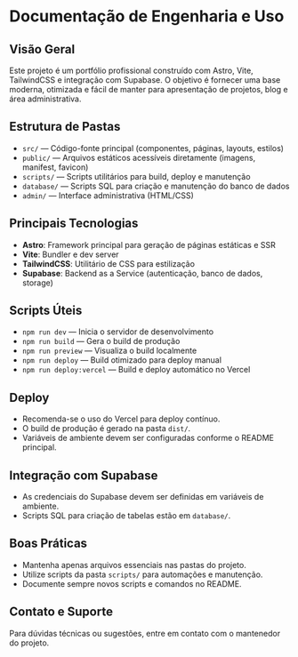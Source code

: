 # Documentação de Engenharia e Uso

## Visão Geral
Este projeto é um portfólio profissional construído com Astro, Vite, TailwindCSS e integração com Supabase. O objetivo é fornecer uma base moderna, otimizada e fácil de manter para apresentação de projetos, blog e área administrativa.

## Estrutura de Pastas
- `src/` — Código-fonte principal (componentes, páginas, layouts, estilos)
- `public/` — Arquivos estáticos acessíveis diretamente (imagens, manifest, favicon)
- `scripts/` — Scripts utilitários para build, deploy e manutenção
- `database/` — Scripts SQL para criação e manutenção do banco de dados
- `admin/` — Interface administrativa (HTML/CSS)

## Principais Tecnologias
- **Astro**: Framework principal para geração de páginas estáticas e SSR
- **Vite**: Bundler e dev server
- **TailwindCSS**: Utilitário de CSS para estilização
- **Supabase**: Backend as a Service (autenticação, banco de dados, storage)

## Scripts Úteis
- `npm run dev` — Inicia o servidor de desenvolvimento
- `npm run build` — Gera o build de produção
- `npm run preview` — Visualiza o build localmente
- `npm run deploy` — Build otimizado para deploy manual
- `npm run deploy:vercel` — Build e deploy automático no Vercel

## Deploy
- Recomenda-se o uso do Vercel para deploy contínuo.
- O build de produção é gerado na pasta `dist/`.
- Variáveis de ambiente devem ser configuradas conforme o README principal.

## Integração com Supabase
- As credenciais do Supabase devem ser definidas em variáveis de ambiente.
- Scripts SQL para criação de tabelas estão em `database/`.

## Boas Práticas
- Mantenha apenas arquivos essenciais nas pastas do projeto.
- Utilize scripts da pasta `scripts/` para automações e manutenção.
- Documente sempre novos scripts e comandos no README.

## Contato e Suporte
Para dúvidas técnicas ou sugestões, entre em contato com o mantenedor do projeto.

